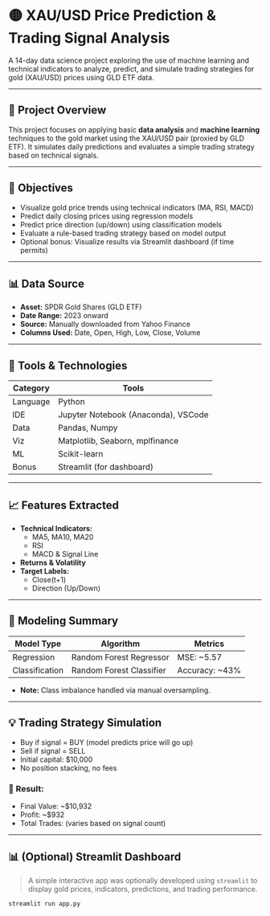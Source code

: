 # 🟡 XAU/USD Price Prediction & Trading Signal Analysis

A 14-day data science project exploring the use of machine learning and technical indicators to analyze, predict, and simulate trading strategies for gold (XAU/USD) prices using GLD ETF data.

---

## 📌 Project Overview

This project focuses on applying basic **data analysis** and **machine learning** techniques to the gold market using the XAU/USD pair (proxied by GLD ETF). It simulates daily predictions and evaluates a simple trading strategy based on technical signals.

---

## 🎯 Objectives

- Visualize gold price trends using technical indicators (MA, RSI, MACD)
- Predict daily closing prices using regression models
- Predict price direction (up/down) using classification models
- Evaluate a rule-based trading strategy based on model output
- Optional bonus: Visualize results via Streamlit dashboard (if time permits)

---

## 📊 Data Source

- **Asset:** SPDR Gold Shares (GLD ETF)  
- **Date Range:** 2023 onward  
- **Source:** Manually downloaded from Yahoo Finance  
- **Columns Used:** Date, Open, High, Low, Close, Volume

---

## 🧰 Tools & Technologies

| Category | Tools |
|---------|-------|
| Language | Python |
| IDE      | Jupyter Notebook (Anaconda), VSCode |
| Data     | Pandas, Numpy |
| Viz      | Matplotlib, Seaborn, mplfinance |
| ML       | Scikit-learn |
| Bonus    | Streamlit (for dashboard) |

---

## 📈 Features Extracted

- **Technical Indicators:**
  - MA5, MA10, MA20
  - RSI
  - MACD & Signal Line
- **Returns & Volatility**
- **Target Labels:**
  - Close(t+1)
  - Direction (Up/Down)

---

## 🤖 Modeling Summary

| Model Type | Algorithm | Metrics |
|------------|-----------|---------|
| Regression | Random Forest Regressor | MSE: ~5.57 |
| Classification | Random Forest Classifier | Accuracy: ~43% |

- **Note:** Class imbalance handled via manual oversampling.

---

## 💡 Trading Strategy Simulation

- Buy if signal = BUY (model predicts price will go up)
- Sell if signal = SELL
- Initial capital: $10,000
- No position stacking, no fees

### 🧾 Result:
- Final Value: ~$10,932
- Profit: ~$932
- Total Trades: (varies based on signal count)

---

## 📊 (Optional) Streamlit Dashboard

> A simple interactive app was optionally developed using `streamlit` to display gold prices, indicators, predictions, and trading performance.

```bash
streamlit run app.py
